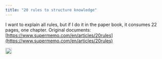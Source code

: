 ```yaml
---
title: "20 rules to structure knowledge"
---
```


I want to explain all rules, but if I do it in the paper book, it consumes 22 pages, one chapter. Original documents: [https://www.supermemo.com/en/articles/20rules](https://www.supermemo.com/en/articles/20rules)

<img src='https://scrapbox.io/api/pages/nishio-en/en/icon' alt='en.icon' height="19.5"/>
